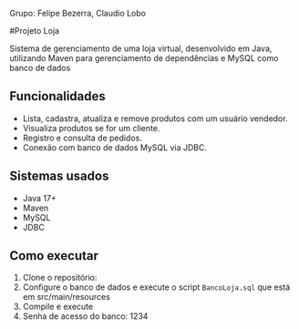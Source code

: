 Grupo: Felipe Bezerra, Claudio Lobo

#Projeto Loja

Sistema de gerenciamento de uma loja virtual, desenvolvido em Java, utilizando Maven para gerenciamento de dependências e MySQL como banco de dados

## Funcionalidades

- Lista, cadastra, atualiza e remove produtos com um usuário vendedor.
- Visualiza produtos se for um cliente.
- Registro e consulta de pedidos.
- Conexão com banco de dados MySQL via JDBC.

## Sistemas usados

- Java 17+
- Maven
- MySQL
- JDBC

## Como executar

1. Clone o repositório:
2. Configure o banco de dados e execute o script `BancoLoja.sql` que está em src/main/resources
3. Compile e execute
4. Senha de acesso do banco: 1234
